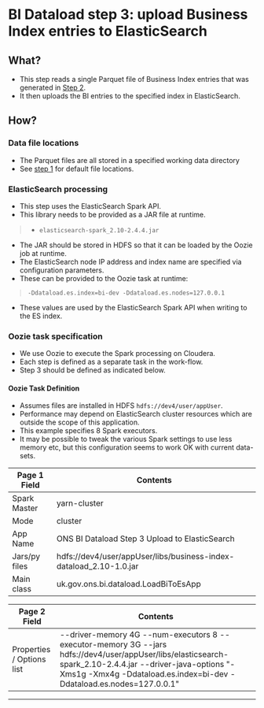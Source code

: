# BI Dataload step 3: upload Business Index entries to ElasticSearch #


## What? ##

* This step reads a single Parquet file of Business Index entries that was generated in [Step 2](./bi-dataload-step-2.md).
* It then uploads the BI entries to the specified index in ElasticSearch.

## How? ##

### Data file locations ###

* The Parquet files are all stored in a specified working data directory
* See [step 1](./bi-dataload-ste-1.md) for default file locations.

### ElasticSearch processing ###

* This step uses the ElasticSearch Spark API.
* This library needs to be provided as a JAR file at runtime.

> * `elasticsearch-spark_2.10-2.4.4.jar`

* The JAR should be stored in HDFS so that it can be loaded by the Oozie job at runtime.
* The ElasticSearch node IP address and index name are specified via configuration parameters.
* These can be provided to the Oozie task at runtime:

> `-Ddataload.es.index=bi-dev -Ddataload.es.nodes=127.0.0.1`
 
* These values are used by the ElasticSearch Spark API when writing to the ES index.

### Oozie task specification ###

* We use Oozie to execute the Spark processing on Cloudera.
* Each step is defined as a separate task in the work-flow.
* Step 3 should be defined as indicated below.

#### Oozie Task Definition ####

* Assumes files are installed in HDFS `hdfs://dev4/user/appUser`.
* Performance may depend on ElasticSearch cluster resources which are outside the scope of this application.
* This example specifies 8 Spark executors.
* It may be possible to tweak the various Spark settings to use less memory etc, but this configuration seems to work OK with current data-sets.

Page 1 Field | Contents
------------- | -------------
Spark Master  | yarn-cluster
Mode  | cluster
App Name | ONS BI Dataload Step 3 Upload to ElasticSearch
Jars/py files | hdfs://dev4/user/appUser/libs/business-index-dataload_2.10-1.0.jar
Main class | uk.gov.ons.bi.dataload.LoadBiToEsApp

Page 2 Field | Contents
------------- | -------------
Properties / Options list | --driver-memory 4G --num-executors 8 --executor-memory 3G --jars hdfs://dev4/user/appUser/libs/elasticsearch-spark_2.10-2.4.4.jar --driver-java-options "-Xms1g -Xmx4g -Ddataload.es.index=bi-dev -Ddataload.es.nodes=127.0.0.1"

---




